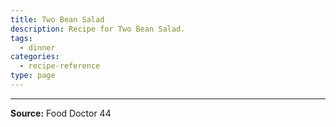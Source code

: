 ```yaml
---
title: Two Bean Salad
description: Recipe for Two Bean Salad.
tags:
  - dinner
categories:
  - recipe-reference
type: page
---
```


---

**Source:** Food Doctor 44
